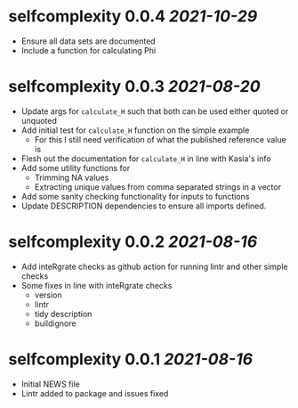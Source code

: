 # selfcomplexity 0.0.4 _2021-10-29_

  * Ensure all data sets are documented
  * Include a function for calculating Phi

# selfcomplexity 0.0.3 _2021-08-20_

  * Update args for `calculate_H` such that both can be used
  either quoted or unquoted
  * Add initial test for `calculate_H` function on the simple example
    * For this I still need verification of what the published reference value is
  * Flesh out the documentation for `calculate_H` in line with Kasia's info
  * Add some utility functions for 
    * Trimming NA values
    * Extracting unique values from comma separated strings in a vector
  * Add some sanity checking functionality for inputs to functions
  * Update DESCRIPTION dependencies to ensure all imports defined.

# selfcomplexity 0.0.2 _2021-08-16_

  * Add inteRgrate checks as github action for running lintr and other simple checks
  * Some fixes in line with inteRgrate checks
    * version
    * lintr
    * tidy description
    * buildignore

# selfcomplexity 0.0.1 _2021-08-16_

  * Initial NEWS file
  * Lintr added to package and issues fixed
  
